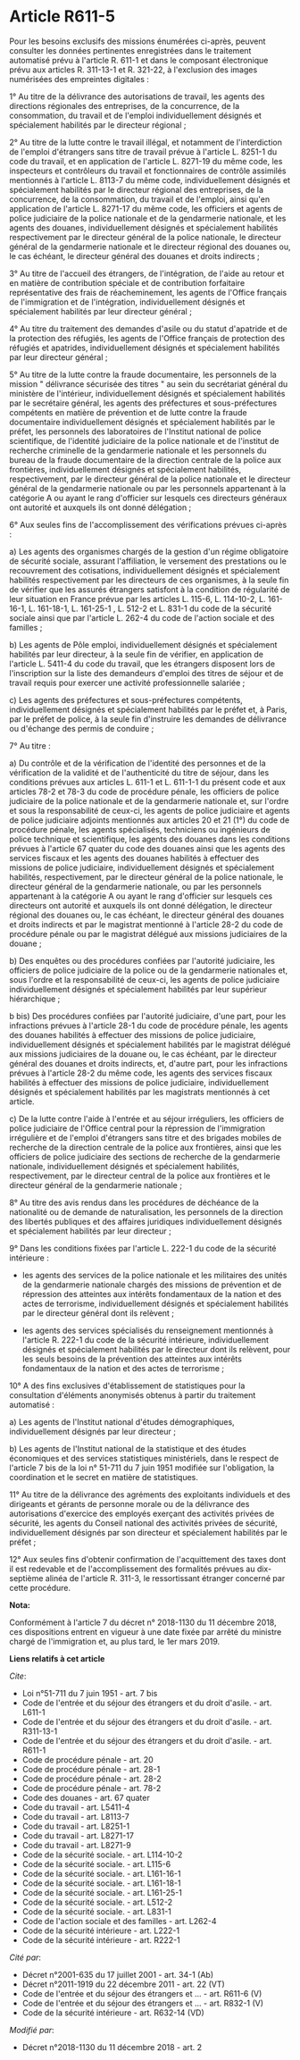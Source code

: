 # Article R611-5

Pour les besoins exclusifs des missions énumérées ci-après, peuvent consulter les données pertinentes enregistrées dans le
traitement automatisé prévu à l'article R. 611-1 et dans le composant électronique prévu aux articles R. 311-13-1 et R.
321-22, à l'exclusion des images numérisées des empreintes digitales :

1° Au titre de la délivrance des autorisations de travail, les agents des directions régionales des entreprises, de la
concurrence, de la consommation, du travail et de l'emploi individuellement désignés et spécialement habilités par le
directeur régional ;

2° Au titre de la lutte contre le travail illégal, et notamment de l'interdiction de l'emploi d'étrangers sans titre de
travail prévue à l'article L. 8251-1 du code du travail, et en application de l'article L. 8271-19 du même code, les
inspecteurs et contrôleurs du travail et fonctionnaires de contrôle assimilés mentionnés à l'article L. 8113-7 du même code,
individuellement désignés et spécialement habilités par le directeur régional des entreprises, de la concurrence, de la
consommation, du travail et de l'emploi, ainsi qu'en application de l'article L. 8271-17 du même code, les officiers et
agents de police judiciaire de la police nationale et de la gendarmerie nationale, et les agents des douanes,
individuellement désignés et spécialement habilités respectivement par le directeur général de la police nationale, le
directeur général de la gendarmerie nationale et le directeur régional des douanes ou, le cas échéant, le directeur général
des douanes et droits indirects ;

3° Au titre de l'accueil des étrangers, de l'intégration, de l'aide au retour et en matière de contribution spéciale et de
contribution forfaitaire représentative des frais de réacheminement, les agents de l'Office français de l'immigration et de
l'intégration, individuellement désignés et spécialement habilités par leur directeur général ;

4° Au titre du traitement des demandes d'asile ou du statut d'apatride et de la protection des réfugiés, les agents de
l'Office français de protection des réfugiés et apatrides, individuellement désignés et spécialement habilités par leur
directeur général ;

5° Au titre de la lutte contre la fraude documentaire, les personnels de la mission " délivrance sécurisée des titres " au
sein du secrétariat général du ministère de l'intérieur, individuellement désignés et spécialement habilités par le
secrétaire général, les agents des préfectures et sous-préfectures compétents en matière de prévention et de lutte contre la
fraude documentaire individuellement désignés et spécialement habilités par le préfet, les personnels des laboratoires de
l'Institut national de police scientifique, de l'identité judiciaire de la police nationale et de l'institut de recherche
criminelle de la gendarmerie nationale et les personnels du bureau de la fraude documentaire de la direction centrale de la
police aux frontières, individuellement désignés et spécialement habilités, respectivement, par le directeur général de la
police nationale et le directeur général de la gendarmerie nationale ou par les personnels appartenant à la catégorie A ou
ayant le rang d'officier sur lesquels ces directeurs généraux ont autorité et auxquels ils ont donné délégation ;

6° Aux seules fins de l'accomplissement des vérifications prévues ci-après :

a) Les agents des organismes chargés de la gestion d'un régime obligatoire de sécurité sociale, assurant l'affiliation, le
versement des prestations ou le recouvrement des cotisations, individuellement désignés et spécialement habilités
respectivement par les directeurs de ces organismes, à la seule fin de vérifier que les assurés étrangers satisfont à la
condition de régularité de leur situation en France prévue par les articles L. 115-6, 
L. 114-10-2, L. 161-16-1, L. 161-18-1, L. 161-25-1 , L. 512-2 et L. 831-1 du code de la sécurité sociale ainsi que par
l'article L. 262-4 du code de l'action sociale et des familles ;

b) Les agents de Pôle emploi, individuellement désignés et spécialement habilités par leur directeur, à la seule fin de
vérifier, en application de l'article L. 5411-4 du code du travail, que les étrangers disposent lors de l'inscription sur la
liste des demandeurs d'emploi des titres de séjour et de travail requis pour exercer une activité professionnelle salariée ;

c) Les agents des préfectures et sous-préfectures compétents, individuellement désignés et spécialement habilités par le
préfet et, à Paris, par le préfet de police, à la seule fin d'instruire les demandes de délivrance ou d'échange des permis de
conduire ;

7° Au titre :

a) Du contrôle et de la vérification de l'identité des personnes et de la vérification de la validité et de l'authenticité du
titre de séjour, dans les conditions prévues aux articles L. 611-1 et L. 611-1-1 du présent code et aux articles 78-2 et 78-3
du code de procédure pénale, les officiers de police judiciaire de la police nationale et de la gendarmerie nationale et, sur
l'ordre et sous la responsabilité de ceux-ci, les agents de police judiciaire et agents de police judiciaire adjoints
mentionnés aux articles 20 et 21 (1°) du code de procédure pénale, les agents spécialisés, techniciens ou ingénieurs de
police technique et scientifique, les agents des douanes dans les conditions prévues à l'article 67 quater du code des
douanes ainsi que les agents des services fiscaux et les agents des douanes habilités à effectuer des missions de police
judiciaire, individuellement désignés et spécialement habilités, respectivement, par le directeur général de la police
nationale, le directeur général de la gendarmerie nationale, ou par les personnels appartenant à la catégorie A ou ayant le
rang d'officier sur lesquels ces directeurs ont autorité et auxquels ils ont donné délégation, le directeur régional des
douanes ou, le cas échéant, le directeur général des douanes et droits indirects et par le magistrat mentionné à l'article
28-2 du code de procédure pénale ou par le magistrat délégué aux missions judiciaires de la douane ;

b) Des enquêtes ou des procédures confiées par l'autorité judiciaire, les officiers de police judiciaire de la police ou de
la gendarmerie nationales et, sous l'ordre et la responsabilité de ceux-ci, les agents de police judiciaire individuellement
désignés et spécialement habilités par leur supérieur hiérarchique ;

b bis) Des procédures confiées par l'autorité judiciaire, d'une part, pour les infractions prévues à l'article 28-1 du code
de procédure pénale, les agents des douanes habilités à effectuer des missions de police judiciaire, individuellement
désignés et spécialement habilités par le magistrat délégué aux missions judiciaires de la douane ou, le cas échéant, par le
directeur général des douanes et droits indirects, et, d'autre part, pour les infractions prévues à l'article 28-2 du même
code, les agents des services fiscaux habilités à effectuer des missions de police judiciaire, individuellement désignés et
spécialement habilités par les magistrats mentionnés à cet article.

c) De la lutte contre l'aide à l'entrée et au séjour irréguliers, les officiers de police judiciaire de l'Office central pour
la répression de l'immigration irrégulière et de l'emploi d'étrangers sans titre et des brigades mobiles de recherche de la
direction centrale de la police aux frontières, ainsi que les officiers de police judiciaire des sections de recherche de la
gendarmerie nationale, individuellement désignés et spécialement habilités, respectivement, par le directeur central de la
police aux frontières et le directeur général de la gendarmerie nationale ;

8° Au titre des avis rendus dans les procédures de déchéance de la nationalité ou de demande de naturalisation, les
personnels de la direction des libertés publiques et des affaires juridiques individuellement désignés et spécialement
habilités par leur directeur ;

9° Dans les conditions fixées par l'article L. 222-1 du code de la sécurité intérieure :

- les agents des services de la police nationale et les militaires des unités de la gendarmerie nationale chargés des
missions de prévention et de répression des atteintes aux intérêts fondamentaux de la nation et des actes de terrorisme,
individuellement désignés et spécialement habilités par le directeur général dont ils relèvent ;

- les agents des services spécialisés du renseignement mentionnés à l'article R. 222-1 du code de la sécurité intérieure,
individuellement désignés et spécialement habilités par le directeur dont ils relèvent, pour les seuls besoins de la
prévention des atteintes aux intérêts fondamentaux de la nation et des actes de terrorisme ;

10° A des fins exclusives d'établissement de statistiques pour la consultation d'éléments anonymisés obtenus à partir du
traitement automatisé :

a) Les agents de l'Institut national d'études démographiques, individuellement désignés par leur directeur ;

b) Les agents de l'Institut national de la statistique et des études économiques et des services statistiques ministériels,
dans le respect de l'article 7 bis de la loi n° 51-711 du 7 juin 1951 modifiée sur l'obligation, la coordination et le secret
en matière de statistiques.

11° Au titre de la délivrance des agréments des exploitants individuels et des dirigeants et gérants de personne morale ou de
la délivrance des autorisations d'exercice des employés exerçant des activités privées de sécurité, les agents du Conseil
national des activités privées de sécurité, individuellement désignés par son directeur et spécialement habilités par le
préfet ;

12° Aux seules fins d'obtenir confirmation de l'acquittement des taxes dont il est redevable et de l'accomplissement des
formalités prévues au dix-septième alinéa de l'article R. 311-3, le ressortissant étranger concerné par cette procédure.

**Nota:**

Conformément à l'article 7 du décret n° 2018-1130 du 11 décembre 2018, ces dispositions entrent en vigueur à une date fixée
par arrêté du ministre chargé de l'immigration et, au plus tard, le 1er mars 2019.

**Liens relatifs à cet article**

_Cite_:

  - Loi n°51-711 du 7 juin 1951 - art. 7 bis
  - Code de l'entrée et du séjour des étrangers et du droit d'asile. - art. L611-1
  - Code de l'entrée et du séjour des étrangers et du droit d'asile. - art. R311-13-1
  - Code de l'entrée et du séjour des étrangers et du droit d'asile. - art. R611-1
  - Code de procédure pénale - art. 20
  - Code de procédure pénale - art. 28-1
  - Code de procédure pénale - art. 28-2
  - Code de procédure pénale - art. 78-2
  - Code des douanes - art. 67 quater
  - Code du travail - art. L5411-4
  - Code du travail - art. L8113-7
  - Code du travail - art. L8251-1
  - Code du travail - art. L8271-17
  - Code du travail - art. L8271-9
  - Code de la sécurité sociale. - art. L114-10-2
  - Code de la sécurité sociale. - art. L115-6
  - Code de la sécurité sociale. - art. L161-16-1
  - Code de la sécurité sociale. - art. L161-18-1
  - Code de la sécurité sociale. - art. L161-25-1
  - Code de la sécurité sociale. - art. L512-2
  - Code de la sécurité sociale. - art. L831-1
  - Code de l'action sociale et des familles - art. L262-4
  - Code de la sécurité intérieure - art. L222-1
  - Code de la sécurité intérieure - art. R222-1

_Cité par_:

  - Décret n°2001-635 du 17 juillet 2001 - art. 34-1 (Ab)
  - Décret n°2011-1919 du 22 décembre 2011 - art. 22 (VT)
  - Code de l'entrée et du séjour des étrangers et ... - art. R611-6 (V)
  - Code de l'entrée et du séjour des étrangers et ... - art. R832-1 (V)
  - Code de la sécurité intérieure - art. R632-14 (VD)

_Modifié par_:

  - Décret n°2018-1130 du 11 décembre 2018 - art. 2

